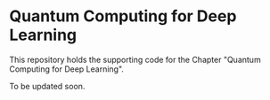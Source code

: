 # Quantum Computing for Deep Learning

This repository holds the supporting code for the Chapter "Quantum Computing for Deep Learning".

To be updated soon.
